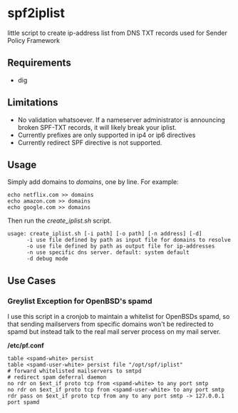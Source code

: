# spf2iplist
little script to create ip-address list from DNS TXT records used for Sender Policy Framework

## Requirements

* dig

## Limitations

* No validation whatsoever. If a nameserver administrator is announcing broken SPF-TXT records, it will likely break your iplist.
* Currently prefixes are only supported in ip4 or ip6 directives
* Currently redirect SPF directive is not supported. 

## Usage
Simply add domains to *domains*, one by line. For example:

    echo netflix.com >> domains
    echo amazon.com >> domains
    echo google.com >> domains
  
Then run the *create_iplist.sh* script.

    usage: create_iplist.sh [-i path] [-o path] [-n address] [-d]
          -i use file defined by path as input file for domains to resolve
          -o use file defined by path as output file for ip-addresses
          -n use specific dns server. default: system default
          -d debug mode

## Use Cases
### Greylist Exception for OpenBSD's spamd
I use this script in a cronjob to maintain a whitelist for OpenBSDs spamd, so that sending mailservers from specific domains won't be redirected to spamd but instead talk to the real mail server process on my mail server.

**/etc/pf.conf**

    table <spamd-white> persist
    table <spamd-user-white> persist file "/opt/spf/iplist"
    # forward whitelisted mailservers to smtpd
    # redirect spam deferral daemon
    no rdr on $ext_if proto tcp from <spamd-white> to any port smtp
    no rdr on $ext_if proto tcp from <spamd-user-white> to any port smtp
    rdr pass on $ext_if proto tcp from any to any port smtp -> 127.0.0.1 port spamd
